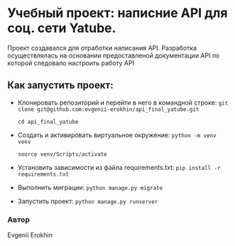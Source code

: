 # Учебный проект: написние API для соц. сети  Yatube.

Проект создавался для отработки написания API.  Разработка осуществлялась на основании предоставленой документации API по которой следовало настроить работу API
## Как запустить проект:
+ Клонировать репозиторий и перейти в него в командной строке:
```git clone git@github.com:evgenii-erokhin/api_final_yatube.git```

   `cd api_final_yatube`

+ Cоздать и активировать виртуальное окружение:
    `python -m venv venv`

  `source venv/Scripts/activate`

+ Установить зависимости из файла requirements.txt:
`pip install -r requirements.txt`

+ Выполнить миграции:
`python manage.py migrate`
+ Запустить проект:
`python manage.py runserver`

### Автор
Evgenii Erokhin
